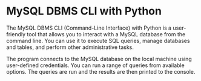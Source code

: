 # MySQL DBMS CLI with Python

The MySQL DBMS CLI (Command-Line Interface) with Python is a user-friendly tool that allows you to interact with a MySQL database from the command line. 
You can use it to execute SQL queries, manage databases and tables, and perform other administrative tasks.

The program connects to the MySQL database on the local machine using user-defined credentials. 
You can run a range of queries from available options. 
The queries are run and the results are then printed to the console.
